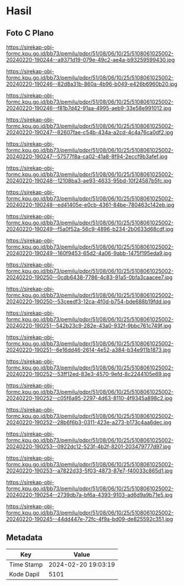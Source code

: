 # Hasil

## Foto C Plano

https://sirekap-obj-formc.kpu.go.id/bb73/pemilu/pdpr/51/08/06/10/25/5108061025002-20240220-190244--a9371d19-079e-49c2-ae4a-b93259599430.jpg

https://sirekap-obj-formc.kpu.go.id/bb73/pemilu/pdpr/51/08/06/10/25/5108061025002-20240220-190246--82d8a31b-860a-4b96-b049-e426b6960b20.jpg

https://sirekap-obj-formc.kpu.go.id/bb73/pemilu/pdpr/51/08/06/10/25/5108061025002-20240220-190246--f81b7d42-91aa-4995-aeb9-33e58e991012.jpg

https://sirekap-obj-formc.kpu.go.id/bb73/pemilu/pdpr/51/08/06/10/25/5108061025002-20240220-190247--82607fae-c54b-434a-a2cd-4c4a76ca0df2.jpg

https://sirekap-obj-formc.kpu.go.id/bb73/pemilu/pdpr/51/08/06/10/25/5108061025002-20240220-190247--57577f8a-ca02-41a8-8f94-2eccf9b3afef.jpg

https://sirekap-obj-formc.kpu.go.id/bb73/pemilu/pdpr/51/08/06/10/25/5108061025002-20240220-190248--12108ba3-ae93-4633-95bd-10f24587b5fc.jpg

https://sirekap-obj-formc.kpu.go.id/bb73/pemilu/pdpr/51/08/06/10/25/5108061025002-20240220-190248--ed41405e-e0cb-4361-84be-780463c142eb.jpg

https://sirekap-obj-formc.kpu.go.id/bb73/pemilu/pdpr/51/08/06/10/25/5108061025002-20240220-190249--f5a0f52a-56c9-4896-b234-2b0633d68cdf.jpg

https://sirekap-obj-formc.kpu.go.id/bb73/pemilu/pdpr/51/08/06/10/25/5108061025002-20240220-190249--160f9453-65d2-4a06-9abb-1475f195eda9.jpg

https://sirekap-obj-formc.kpu.go.id/bb73/pemilu/pdpr/51/08/06/10/25/5108061025002-20240220-190250--0cdb6438-7786-4c83-91a5-0bfa3caacee7.jpg

https://sirekap-obj-formc.kpu.go.id/bb73/pemilu/pdpr/51/08/06/10/25/5108061025002-20240220-190250--53ceedf3-12ca-4f0d-b754-bde688b19fdd.jpg

https://sirekap-obj-formc.kpu.go.id/bb73/pemilu/pdpr/51/08/06/10/25/5108061025002-20240220-190251--542b23c9-282e-43a0-932f-9bbc761c749f.jpg

https://sirekap-obj-formc.kpu.go.id/bb73/pemilu/pdpr/51/08/06/10/25/5108061025002-20240220-190251--6e16dd46-2614-4e52-a384-b34e911b1873.jpg

https://sirekap-obj-formc.kpu.go.id/bb73/pemilu/pdpr/51/08/06/10/25/5108061025002-20240220-190252--53ff12ed-83e3-4570-9efd-8c2244105e69.jpg

https://sirekap-obj-formc.kpu.go.id/bb73/pemilu/pdpr/51/08/06/10/25/5108061025002-20240220-190252--c05f6a95-2297-4d63-8110-4f9345a898c2.jpg

https://sirekap-obj-formc.kpu.go.id/bb73/pemilu/pdpr/51/08/06/10/25/5108061025002-20240220-190252--28b6f6b3-0311-423e-a273-b173c4aa6dec.jpg

https://sirekap-obj-formc.kpu.go.id/bb73/pemilu/pdpr/51/08/06/10/25/5108061025002-20240220-190253--0922dc12-523f-4b2f-8201-203479777d97.jpg

https://sirekap-obj-formc.kpu.go.id/bb73/pemilu/pdpr/51/08/06/10/25/5108061025002-20240220-190253--a7822d33-5f03-4873-87e7-f40033c865d1.jpg

https://sirekap-obj-formc.kpu.go.id/bb73/pemilu/pdpr/51/08/06/10/25/5108061025002-20240220-190254--2739db7a-bf6a-4393-9103-ad6d9a9b71e5.jpg

https://sirekap-obj-formc.kpu.go.id/bb73/pemilu/pdpr/51/08/06/10/25/5108061025002-20240220-190245--44dd447e-72fc-4f9a-bd09-de825592c351.jpg


## Metadata

| Key        | Value               |
| ---------- | ------------------- |
| Time Stamp | 2024-02-20 19:03:19 |
| Kode Dapil | 5101                |



